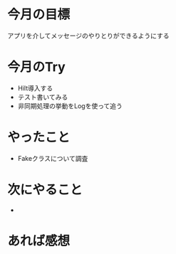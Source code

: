 # 今月の目標
アプリを介してメッセージのやりとりができるようにする
# 今月のTry
* Hilt導入する
* テスト書いてみる
* 非同期処理の挙動をLogを使って追う
# やったこと
* Fakeクラスについて調査
# 次にやること
* 
# あれば感想

